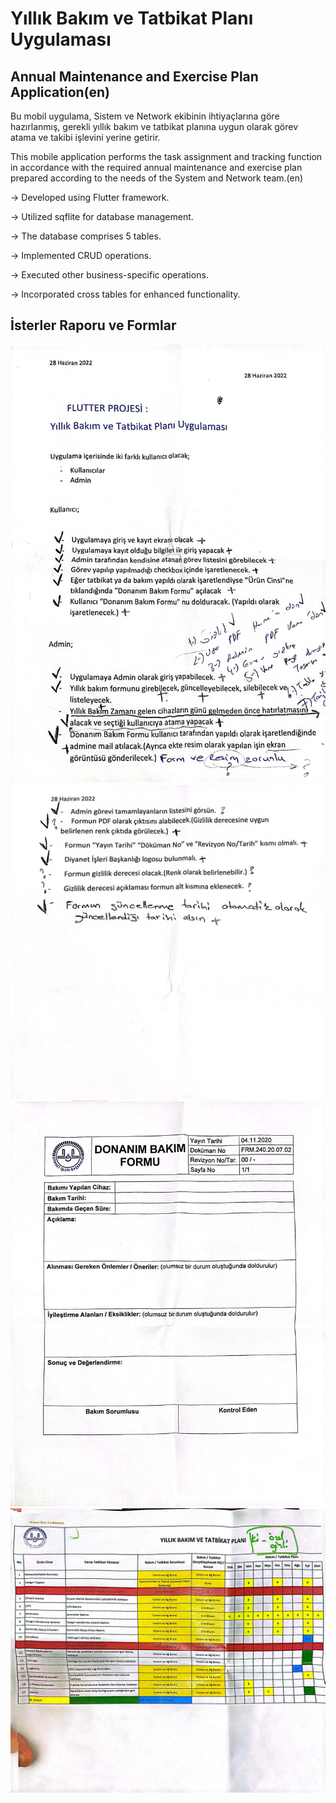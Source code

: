 # Yıllık Bakım ve Tatbikat Planı Uygulaması
## Annual Maintenance and Exercise Plan Application(en)


Bu mobil uygulama, Sistem ve Network ekibinin ihtiyaçlarına göre hazırlanmış, gerekli yıllık bakım ve tatbikat planına uygun olarak görev atama ve takibi işlevini yerine getirir.

This mobile application performs the task assignment and tracking function in accordance with the required annual maintenance and exercise plan prepared according to the needs of the System and Network team.(en)


-> Developed using Flutter framework.

-> Utilized sqflite for database management.

-> The database comprises 5 tables.

-> Implemented CRUD operations.

-> Executed other business-specific operations.

-> Incorporated cross tables for enhanced functionality.

## İsterler Raporu ve Formlar

<img src="ProjectSS/1.jpg" width="auto">
<img src="ProjectSS/2.jpg" width="auto">
<img src="ProjectSS/3.jpg" width="auto">
<img src="ProjectSS/4.jpg" width="auto">

  
